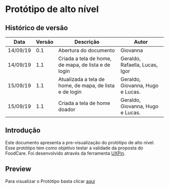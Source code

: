 # Protótipo de alto nível
## Histórico de versão
 Data | Versão | Descrição | Autor
 ---- | ------ | --------- | -----
14/09/19 | 0.1 | Abertura do documento | Giovanna
14/09/19 | 1.1 | Criada a tela de home, de mapa, de lista e de login | Geraldo, Rafaella, Lucas, Igor
15/09/19 | 1.1 | Atualizada a tela de home, de mapa, de lista e de login | Geraldo, Giovanna, Hugo e Lucas.
15/09/19 | 1.1 | Criada a tela de home doador | Geraldo, Giovanna, Hugo e Lucas.

## Introdução

Este documento apresenta a pre-visualização do protótipo de alto nível. Esse protótipo tem como objetivo testar a validade da proposta do FoodCare. Foi desenvolvido através da ferramenta [UXPin](https://app.uxpin.com/edit/8340120#?id_page=118135907).

## Preview

Para visualizar o Protótipo basta clicar [aqui](https://preview.uxpin.com/12bdb32409f0a1feb7b7fc308976876d6f9156b1#/pages/118082238/simulate/no-panels)
